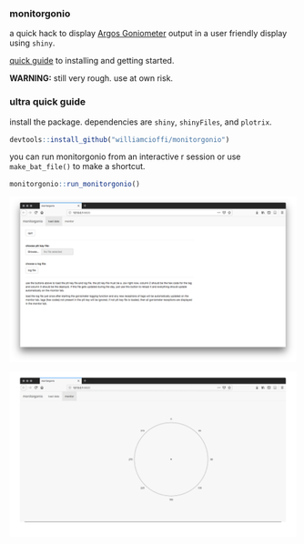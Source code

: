 ### monitorgonio
a quick hack to display [Argos Goniometer](https://www.clsamerica.com/argos-goniometer) output in a user friendly display using `shiny`. 

[quick guide](https://williamcioffi.github.io/monitorgonio) to installing and getting started.

**WARNING:** still very rough. use at own risk.

### ultra quick guide
install the package. dependencies are `shiny`, `shinyFiles`, and `plotrix`.

```r
devtools::install_github("williamcioffi/monitorgonio")
```

you can run monitorgonio from an interactive r session or use `make_bat_file()` to make a shortcut.

```r
monitorgonio::run_monitorgonio()
```

![](docs/images/loaddata.png)


![](docs/images/inaction.gif)
